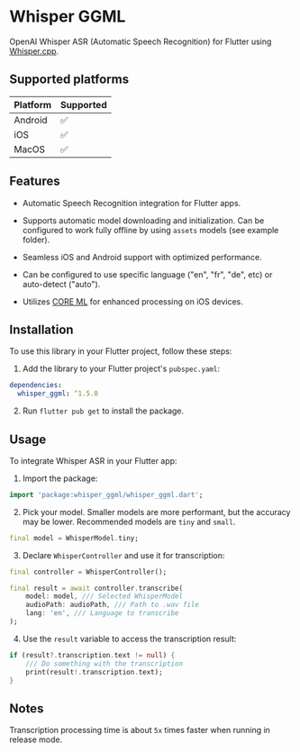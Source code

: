 
# Whisper GGML



OpenAI Whisper ASR (Automatic Speech Recognition) for Flutter using [Whisper.cpp](https://github.com/ggerganov/whisper.cpp).




## Supported platforms


| Platform  | Supported |
|-----------|-----------|
| Android   | ✅        |
| iOS       | ✅        |
| MacOS     | ✅        |





## Features



- Automatic Speech Recognition integration for Flutter apps.

- Supports automatic model downloading and initialization. Can be configured to work fully offline by using `assets` models (see example folder).

- Seamless iOS and Android support with optimized performance.

- Can be configured to use specific language ("en", "fr", "de", etc) or auto-detect ("auto").

- Utilizes [CORE ML](https://github.com/ggml-org/whisper.cpp/tree/master?tab=readme-ov-file#core-ml-support) for enhanced processing on iOS devices.



## Installation



To use this library in your Flutter project, follow these steps:



1. Add the library to your Flutter project's `pubspec.yaml`:

```yaml
dependencies:
  whisper_ggml: ^1.5.0
```

2. Run `flutter pub get` to install the package.



## Usage



To integrate Whisper ASR in your Flutter app:



1. Import the package:

```dart
import 'package:whisper_ggml/whisper_ggml.dart';
```



2. Pick your model. Smaller models are more performant, but the accuracy may be lower. Recommended models are `tiny` and `small`.

```dart
final model = WhisperModel.tiny;
```

3. Declare `WhisperController` and use it for transcription:

```dart
final controller = WhisperController();

final result = await controller.transcribe(
    model: model, /// Selected WhisperModel
    audioPath: audioPath, /// Path to .wav file
    lang: 'en', /// Language to transcribe
);
```

4. Use the `result` variable to access the transcription result:

```dart
if (result?.transcription.text != null) {
    /// Do something with the transcription
    print(result!.transcription.text);
}
```



## Notes



Transcription processing time is about `5x` times faster when running in release mode.

